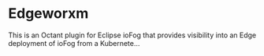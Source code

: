 # Edgeworxm
This is an Octant plugin for Eclipse ioFog that provides visibility into an Edge deployment of ioFog from a Kubernete…

